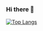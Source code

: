 ### Hi there 👋

[![Top Langs](https://github-readme-stats.vercel.app/api/top-langs/?username=luizemanoelponce)](https://github.com/anuraghazra/github-readme-stats)


<!--
**luizemanoelponce/luizemanoelponce** is a ✨ _special_ ✨ repository because its `README.md` (this file) appears on your GitHub profile.

Here are some ideas to get you started:

- 🔭 I’m currently working on ...
- 🌱 I’m currently learning ...
- 👯 I’m looking to collaborate on ...
- 🤔 I’m looking for help with ...
- 💬 Ask me about ...
- 📫 How to reach me: ...
- 😄 Pronouns: ...
- ⚡ Fun fact: ...
-->
